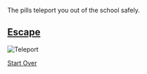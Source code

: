 The pills teleport you out of the school safely.

## [Escape](exit.md)

![Teleport](https://nerdcaster.com/wp-content/uploads/2020/02/teleport-1.jpg)

[Start Over](../README.md)
